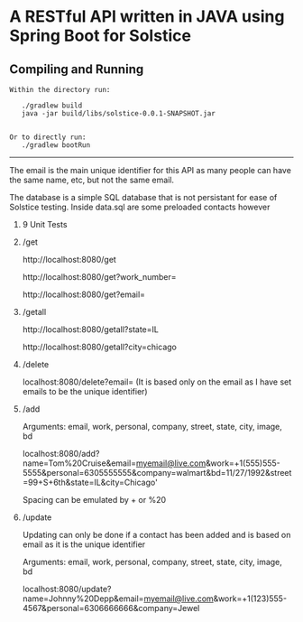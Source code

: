 # A RESTful API written in JAVA using Spring Boot for Solstice

## Compiling and Running
```
Within the directory run:

   ./gradlew build 
   java -jar build/libs/solstice-0.0.1-SNAPSHOT.jar
   

Or to directly run:
   ./gradlew bootRun
```
---

The email is the main unique identifier for this API as many people can have the same name, etc, but not the same email. 


The database is a simple SQL database that is not persistant for ease of Solstice testing. Inside data.sql are some preloaded contacts however


1. 9 Unit Tests
2. /get

   http://localhost:8080/get

   http://localhost:8080/get?work_number=

   http://localhost:8080/get?email=
3. /getall

   http://localhost:8080/getall?state=IL

   http://localhost:8080/getall?city=chicago

3. /delete

   localhost:8080/delete?email= (It is based only on the email as I have set emails to be the unique identifier) 

4. /add

   Arguments: email, work, personal, company, street, state, city, image, bd

   localhost:8080/add?name=Tom%20Cruise&email=myemail@live.com&work=+1(555)555-5555&personal=6305555555&company=walmart&bd=11/27/1992&street=99+S+6th&state=IL&city=Chicago'

   Spacing can be emulated by + or %20

5. /update

   Updating can only be done if a contact has been added and is based on email as it is the unique identifier

   Arguments: email, work, personal, company, street, state, city, image, bd
   
   localhost:8080/update?name=Johnny%20Depp&email=myemail@live.com&work=+1(123)555-4567&personal=6306666666&company=Jewel
